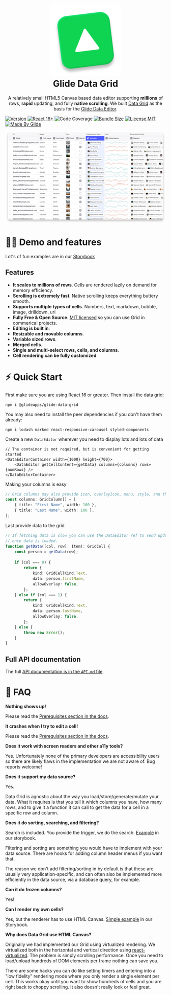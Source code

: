 <h1 align="center">
  <img src="https://raw.githubusercontent.com/glideapps/glide-data-grid/master/icon.png" width="224px"/><br/>
  <b>Glide Data Grid</b>
</h1>
<p align="center">A relatively small HTML5 Canvas based data editor supporting <b>millions</b> of rows, <b>rapid</b> updating, and fully <b>native scrolling</b>. We built <a href="https://grid.glideapps.com" target="_blank">Data Grid</a> as the basis for the <a href="https://docs.glideapps.com/all/reference/data-editor/introduction-to-the-data-editor" target="_blank">Glide Data Editor</a>.</p>

[![Version](https://img.shields.io/badge/latest-v3.4.0-blue?style=for-the-badge&logo=none)](https://github.com/glideapps/glide-data-grid/releases)
[![React 16+](https://img.shields.io/badge/React-16+-00ADD8?style=for-the-badge&logo=react)](https://reactjs.org)
![Code Coverage](https://img.shields.io/coveralls/github/glideapps/glide-data-grid?color=457aba&label=Cover&style=for-the-badge)
[![Bundle Size](https://img.shields.io/badge/Bundle-48.6kb-success?style=for-the-badge&logo=none)](https://bundlephobia.com/package/@glideapps/glide-data-grid)
[![License MIT](https://img.shields.io/badge/license-mit-red?style=for-the-badge&logo=none)](https://github.com/glideapps/glide-data-grid/blob/main/LICENSE)
[![Made By Glide](https://img.shields.io/badge/❤_Made_by-Glide-11CCE5?style=for-the-badge&logo=none)](https://www.glideapps.com/jobs)

![Data Grid](https://raw.githubusercontent.com/glideapps/glide-data-grid/master/data-grid.jpg)

# 👩‍💻 Demo and features

Lot's of fun examples are in our [Storybook](https://glideapps.github.io/glide-data-grid)

## Features

-   **It scales to millions of rows**. Cells are rendered lazily on demand for memory efficiency.
-   **Scrolling is extremely fast**. Native scrolling keeps everything buttery smooth.
-   **Supports multiple types of cells**. Numbers, text, markdown, bubble, image, drilldown, uri
-   **Fully Free & Open Source**. [MIT licensed](LICENSE) so you can use Grid in commerical projects.
-   **Editing is built in**.
-   **Resizable and movable columns**.
-   **Variable sized rows**.
-   **Merged cells**.
-   **Single and multi-select rows, cells, and columns**.
-   **Cell rendering can be fully customized**.

# ⚡ Quick Start

First make sure you are using React 16 or greater. Then install the data grid:

```
npm i @glideapps/glide-data-grid
```

You may also need to install the peer dependencies if you don't have them already:

```
npm i lodash marked react-responsive-carousel styled-components
```

Create a new `DataEditor` wherever you need to display lots and lots of data

```tsx
// The container is not required, but is convenient for getting started
<DataEditorContainer width={1000} height={700}>
    <DataEditor getCellContent={getData} columns={columns} rows={numRows} />
</DataEditorContainer>
```

Making your columns is easy

```ts
// Grid columns may also provide icon, overlayIcon, menu, style, and theme overrides
const columns: GridColumn[] = [
    { title: "First Name", width: 100 },
    { title: "Last Name", width: 100 },
];
```

Last provide data to the grid

```ts
// If fetching data is slow you can use the DataEditor ref to send updates for cells
// once data is loaded.
function getData([col, row]: Item): GridCell {
    const person = getData(row);

    if (col === 0) {
        return {
            kind: GridCellKind.Text,
            data: person.firstName,
            allowOverlay: false,
        };
    } else if (col === 1) {
        return {
            kind: GridCellKind.Text,
            data: person.lastName,
            allowOverlay: false,
        };
    } else {
        throw new Error();
    }
}
```

## Full API documentation

The full [API documentation is in the `API.md` file](API.md).

# 📒 FAQ

**Nothing shows up!**

Please read the [Prerequisites section in the docs](API.md).

**It crashes when I try to edit a cell!**

Please read the [Prerequisites section in the docs](API.md).

**Does it work with screen readers and other a11y tools?**

Yes. Unfortunately none of the primary developers are accessibility users so there are likely flaws in the implementation we are not aware of. Bug reports welcome!

**Does it support my data source?**

Yes.

Data Grid is agnostic about the way you load/store/generate/mutate your data. What it requires is that you tell it which columns you have, how many rows, and to give it a function it can call to get the data for a cell in a specific row and column.

**Does it do sorting, searching, and filtering?**

Search is included. You provide the trigger, we do the search. [Example](https://glideapps.github.io/glide-data-grid/?path=/story/glide-data-grid-docs--search) in our storybook.

Filtering and sorting are something you would have to implement with your data source. There are hooks for adding column header menus if you want that.

The reason we don't add filtering/sorting in by default is that these are usually very application-specific, and can often also be implemented more efficiently in the data source, via a database query, for example.

**Can it do frozen columns?**

Yes!

**Can I render my own cells?**

Yes, but the renderer has to use HTML Canvas. [Simple example](https://glideapps.github.io/glide-data-grid/?path=/story/glide-data-grid-dataeditor-demos--draw-custom-cells) in our Storybook.

**Why does Data Grid use HTML Canvas?**

Originally we had implemented our Grid using virtualized rendering. We virtualized both in the horizontal and vertical direction using [react-virtualized](https://github.com/bvaughn/react-virtualized). The problem is simply scrolling performance. Once you need to load/unload hundreds of DOM elements per frame nothing can save you.

There are some hacks you can do like setting timers and entering into a "low fidelity" rendering mode where you only render a single element per cell. This works okay until you want to show hundreds of cells and you are right back to choppy scrolling. It also doesn't really look or feel great.
